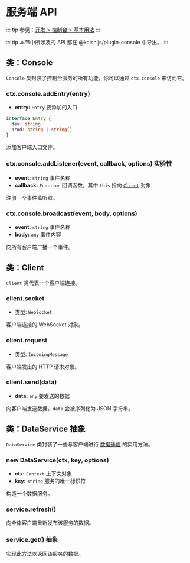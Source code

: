 # 服务端 API

::: tip
参见：[开发 > 控制台 > 基本用法](../../guide/console/)
:::

::: tip
本节中所涉及的 API 都在 @koishijs/plugin-console 中导出。
:::

## 类：Console

`Console` 类封装了控制台服务的所有功能，你可以通过 `ctx.console` 来访问它。

### ctx.console.addEntry(entry)

- **entry:** `Entry` 要添加的入口

```ts
interface Entry {
  dev: string
  prod: string | string[]
}
```

添加客户端入口文件。

### ctx.console.addListener(event, callback, options) <badge type="warning">实验性</badge>

- **event:** `string` 事件名称
- **callback:** `Function` 回调函数，其中 `this` 指向 [`Client`](#类-client) 对象

注册一个事件监听器。

### ctx.console.broadcast(event, body, options)

- **event:** `string` 事件名称
- **body:** `any` 事件内容

向所有客户端广播一个事件。

## 类：Client

`Client` 类代表一个客户端连接。

### client.socket

- 类型: `WebSocket`

客户端连接的 WebSocket 对象。

### client.request

- 类型: `IncomingMessage`

客户端发出的 HTTP 请求对象。

### client.send(data)

- **data:** `any` 要发送的数据

向客户端发送数据。`data` 会被序列化为 JSON 字符串。

## 类：DataService <badge>抽象</badge>

`DataService` 类封装了一些与客户端进行 [数据通信](../../guide/console/data.md) 的实用方法。

### new DataService(ctx, key, options)

- **ctx:** `Context` 上下文对象
- **key:** `string` 服务的唯一标识符

构造一个数据服务。

### service.refresh()

向全体客户端重新发布该服务的数据。

### service.get() <badge>抽象</badge>

实现此方法以返回该服务的数据。
